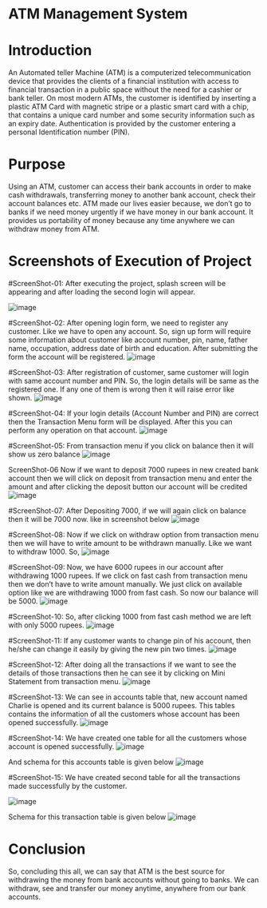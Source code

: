 # ATM Management System

#	Introduction
An Automated teller Machine (ATM) is a computerized telecommunication device that provides the clients of a financial institution with access to financial transaction in a public space without the need for a cashier or bank teller. On most modern ATMs, the customer is identified by inserting a plastic ATM Card with magnetic stripe or a plastic smart card with a chip, that contains a unique card number and some security information such as an expiry date. Authentication is provided by the customer entering a personal Identification number (PIN).

#	Purpose
Using an ATM, customer can access their bank accounts in order to make cash withdrawals, transferring money to another bank account, check their account balances etc. ATM made our lives easier because, we don’t go to banks if we need money urgently if we have money in our bank account. It provides us portability of money because any time anywhere we can withdraw money from ATM.  

#	Screenshots of Execution of Project

#ScreenShot-01:
After executing the project, splash screen will be appearing and after loading the second login will appear.

 ![image](https://github.com/Hans-Raj12/atm-management-system/assets/75563900/1f1133ad-71c8-48e1-af06-cfe8daf17c81)


#ScreenShot-02:
After opening login form, we need to register any customer. Like we have to open any account. So, sign up form will require some information about customer like account number, pin, name, father name, occupation, address date of birth and education. After submitting the form the account will be registered. 
![image](https://github.com/Hans-Raj12/atm-management-system/assets/75563900/7b8c962d-776a-4fe6-a164-a7e74f176872)

 
#ScreenShot-03:
After registration of customer, same customer will login with same account number and PIN. So, the login details will be same as the registered one. If any one of them is wrong then it will raise error like shown.
![image](https://github.com/Hans-Raj12/atm-management-system/assets/75563900/43e630ff-caff-4e0c-b517-e040c33f8da9)

 

#ScreenShot-04:
If your login details (Account Number and PIN) are correct then the Transaction Menu form will be displayed. After this you can perform any operation on that account.
![image](https://github.com/Hans-Raj12/atm-management-system/assets/75563900/7d38eb64-b236-40f9-b4ce-d1ac1fffaa12)


#ScreenShot-05:
From transaction menu if you click on balance then it will show us zero balance 
![image](https://github.com/Hans-Raj12/atm-management-system/assets/75563900/39d21779-e9a0-4f40-bac8-84a0d336f2c8)

ScreenShot-06
Now if we want to deposit 7000 rupees in new created bank account then we will click on deposit from transaction menu and enter the amount and after clicking the deposit button our account will be credited 
![image](https://github.com/Hans-Raj12/atm-management-system/assets/75563900/de226e8d-1a05-4f11-a4e5-de19baf72896)
 

#ScreenShot-07:
After Depositing 7000, if we will again click on balance then it will be 7000 now. like in screenshot below
![image](https://github.com/Hans-Raj12/atm-management-system/assets/75563900/8135c407-9cbc-4d0c-bd07-10642c3eaa28)

#ScreenShot-08:
Now if we click on withdraw option from transaction menu then we will have to write amount to be withdrawn manually. Like we want to withdraw 1000. So,
 ![image](https://github.com/Hans-Raj12/atm-management-system/assets/75563900/61535adf-1d93-4794-a120-6f355991cacf)


#ScreenShot-09:
Now, we have 6000 rupees in our account after withdrawing 1000 rupees. If we click on fast cash from transaction menu then we don’t have to write amount manually. We just click on available option like we are withdrawing 1000 from fast cash. So now our balance will be 5000.
![image](https://github.com/Hans-Raj12/atm-management-system/assets/75563900/01965f2d-5220-45a6-b621-9943bd32d0a0)

 
#ScreenShot-10:
So, after clicking 1000 from fast cash method we are left with only 5000 rupees.
![image](https://github.com/Hans-Raj12/atm-management-system/assets/75563900/6a2c891d-b096-4f77-b580-ce1882125bf4)

 

#ScreenShot-11:
If any customer wants to change pin of his account, then he/she can change it easily by giving the new pin two times.
![image](https://github.com/Hans-Raj12/atm-management-system/assets/75563900/0bd59934-c650-4f7c-8909-b707cc600d49)
 


#ScreenShot-12:
After doing all the transactions if we want to see the details of those transactions then he can see it by clicking on Mini Statement from transaction menu.
 ![image](https://github.com/Hans-Raj12/atm-management-system/assets/75563900/32cfc135-fe58-4f62-ae6b-1db78f1d5bc2)




#ScreenShot-13:
We can see in accounts table that, new account named Charlie is opened and its current balance is 5000 rupees. This tables contains the information of all the customers whose account has been opened successfully.
 ![image](https://github.com/Hans-Raj12/atm-management-system/assets/75563900/805b1ec1-dd3a-4091-9186-e9e3f77d0668)




#ScreenShot-14:
We have created one table for all the customers whose account is opened successfully.
 ![image](https://github.com/Hans-Raj12/atm-management-system/assets/75563900/6b32f897-960e-4fd9-acee-c95ed13e45bf)


And schema for this accounts table is given below
![image](https://github.com/Hans-Raj12/atm-management-system/assets/75563900/e070b9c4-b5ef-4e40-9838-9cd8e9d1e29a)
 

#ScreenShot-15:
We have created second table for all the transactions made successfully by the customer.
 
![image](https://github.com/Hans-Raj12/atm-management-system/assets/75563900/4a59ccf2-5090-4dca-b993-5008d409642e)



Schema for this transaction table is given below
 ![image](https://github.com/Hans-Raj12/atm-management-system/assets/75563900/267b9dd2-9a82-4205-9497-8a0bdabaecf5)



#	Conclusion
So, concluding this all, we can say that ATM is the best source for withdrawing the money from bank accounts without going to banks. We can withdraw, see and transfer our money anytime, anywhere from our bank accounts.
